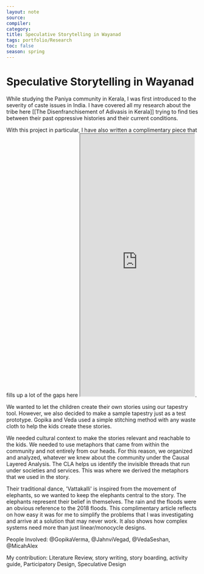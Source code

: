 ```yaml
---
layout: note
source:
compiler:
category:
title: Speculative Storytelling in Wayanad
tags: portfolio/Research 
toc: false
season: spring
---
```


# Speculative Storytelling in Wayanad

While studying the Paniya community in Kerala, I was first introduced to the severity of caste issues in India. I have covered all my research about the tribe here [[The Disenfranchisement of Adivasis in Kerala]] trying to find ties between their past oppressive histories and their current conditions. 

With this project in particular, I have also written a complimentary piece that fills up a lot of the gaps here <iframe src="https://www.behance.net/gallery/76085663/Speculative-Storytelling" class="resize-vertical" style="height: 689px;"></iframe>. 

We wanted to let the children create their own stories using our tapestry tool. However, we also decided to make a sample tapestry just as a test prototype. Gopika and Veda used a simple stitching method with any waste cloth to help the kids create these stories.

We needed cultural context to make the stories relevant and reachable to the kids. We needed to use metaphors that came from within the community and not entirely from our heads. For this reason, we organized and analyzed, whatever we knew about the community under the Causal Layered Analysis. The CLA helps us identify the invisible threads that run under societies and services. This was where we derived the metaphors that we used in the story.

Their traditional dance, 'Vattakalli' is inspired from the movement of elephants, so we wanted to keep the elephants central to the story. The elephants represent their belief in themselves. The rain and the floods were an obvious reference to the 2018 floods. This complimentary article reflects on how easy it was for me to simplify the problems that I was investigating and arrive at a solution that may never work. It also shows how complex systems need more than just linear/monocycle designs.

People Involved: @GopikaVerma,  @JahnviVegad, @VedaSeshan, @MicahAlex

My contribution: Literature Review, story writing, story boarding, activity guide, Participatory Design, Speculative Design